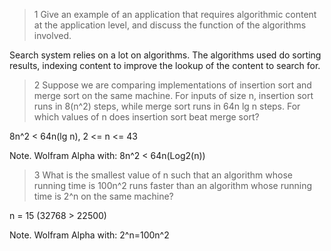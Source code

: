 > 1 Give an example of an application that requires algorithmic content at
> the application level, and discuss the function of the algorithms involved.

Search system relies on a lot on algorithms. The algorithms used do sorting
results, indexing content to improve the lookup of the content to search for.

> 2 Suppose we are comparing implementations of insertion sort and merge
> sort on the same machine. For inputs of size n, insertion sort runs in
> 8(n^2) steps, while merge sort runs in 64n lg n steps. For which values of n
> does insertion sort beat merge sort?

8n^2 < 64n(lg n), 2 <= n <= 43

Note. Wolfram Alpha with: 8n^2 < 64n(Log2(n))

> 3 What is the smallest value of n such that an algorithm whose running time
> is 100n^2 runs faster than an algorithm whose running time is 2^n on the same
> machine?

n = 15 (32768 > 22500)

Note. Wolfram Alpha with: 2^n=100n^2

